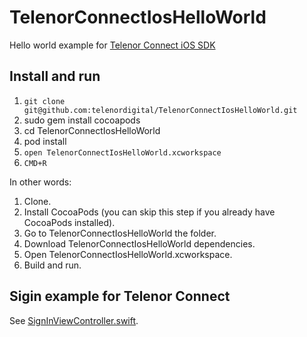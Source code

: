 # TelenorConnectIosHelloWorld
Hello world example for [Telenor Connect iOS SDK](https://github.com/telenordigital/connect-ios-sdk)

## Install and run

1. `git clone git@github.com:telenordigital/TelenorConnectIosHelloWorld.git`
2. sudo gem install cocoapods
3. cd TelenorConnectIosHelloWorld
4. pod install
5. `open TelenorConnectIosHelloWorld.xcworkspace`
6. `CMD+R`

In other words:

1. Clone.
2. Install CocoaPods (you can skip this step if you already have CocoaPods installed).
3. Go to TelenorConnectIosHelloWorld the folder.
4. Download TelenorConnectIosHelloWorld dependencies.
5. Open TelenorConnectIosHelloWorld.xcworkspace.
6. Build and run.

## Sigin example for Telenor Connect
See [SignInViewController.swift](https://github.com/telenordigital/TelenorConnectIosHelloWorld/blob/master/TelenorConnectIosHelloWorld/SignInViewController.swift).
